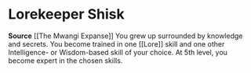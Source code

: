 ﻿---
id: '179'
name: Lorekeeper Shisk
rarity: Common
source: '[[DATABASE/source/The Mwangi Expanse|The Mwangi Expanse]]'
trait: null
type: Heritage

---
# Lorekeeper Shisk

**Source** [[The Mwangi Expanse]] 
You grew up surrounded by knowledge and secrets. You become trained in one [[Lore]] skill and one other Intelligence- or Wisdom-based skill of your choice. At 5th level, you become expert in the chosen skills.